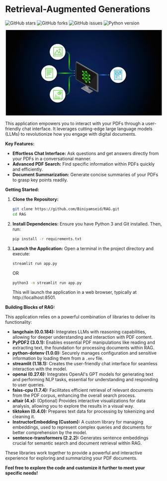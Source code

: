 # Retrieval-Augmented Generations

![GitHub stars](https://img.shields.io/github/stars/yourusername/Chat-with-pdf-LLM-application?style=social) ![GitHub forks](https://img.shields.io/github/forks/yourusername/Chat-with-pdf-LLM-application?style=social) ![GitHub issues](https://img.shields.io/github/issues/yourusername/Chat-with-pdf-LLM-application) ![Python version](https://img.shields.io/badge/python-3.8+-blue.svg)

![RAG Application](image.png)





This application   empowers you to interact with your PDFs through a user-friendly chat interface. It leverages cutting-edge large language models (LLMs) to revolutionize how you engage with digital documents.

**Key Features:**

* **Effortless Chat Interface:** Ask questions and get answers directly from your PDFs in a conversational manner.
* **Advanced PDF Search:** Find specific information within PDFs quickly and efficiently.
* **Document Summarization:** Generate concise summaries of your PDFs to grasp key points readily.

**Getting Started:**

1. **Clone the Repository:**
   ```bash
   git clone https://github.com/Biniyamseid/RAG.git
   cd RAG
   ```

2. **Install Dependencies:**
   Ensure you have Python 3 and Git installed. Then, run:
   ```bash
   pip install -r requirements.txt
   ```

3. **Launch the Application:**
   Open a terminal in the project directory and execute:
   ```bash
   streamlit run app.py
   ```
   OR
   ```bash
   python3 -m streamlit run app.py
   ```

   This will launch the application in a web browser, typically at http://localhost:8501.

**Building Blocks of RAG:**

This application relies on a powerful combination of libraries to deliver its functionality:

* **langchain (0.0.184):** Integrates LLMs with reasoning capabilities, allowing for deeper understanding and interaction with PDF content.
* **PyPDF2 (3.0.1):** Enables essential PDF manipulations like reading and extracting text, the foundation for processing documents within RAG.
* **python-dotenv (1.0.0):** Securely manages configuration and sensitive information by loading them from a `.env` file.
* **streamlit (1.18.1):** Creates the user-friendly chat interface for seamless interaction with the model.
* **openai (0.27.6):** Integrates OpenAI's GPT models for generating text and performing NLP tasks, essential for understanding and responding to user queries.
* **faiss-cpu (1.7.4):** Facilitates efficient retrieval of relevant documents from the PDF corpus, enhancing the overall search process.
* **altair (4.x):** (Optional) Provides interactive visualizations for data analysis, allowing you to explore the results in a visual way.
* **tiktoken (0.4.0):** Prepares text data for processing by tokenizing and cleaning it.
* **InstructorEmbedding (Custom):** A custom library for managing embeddings, used to represent complex queries and documents for better comprehension by the model.
* **sentence-transformers (2.2.2):** Generates sentence embeddings crucial for semantic search and document retrieval within RAG.

These libraries work together to provide a powerful and interactive experience for exploring and summarizing your PDF documents.

**Feel free to explore the code and customize it further to meet your specific needs!**

